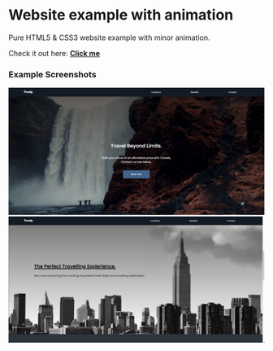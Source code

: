 # Website example with animation

Pure HTML5 & CSS3 website example with minor animation.

Check it out here: [**Click me**](https://slawoe.github.io/h5c3_travelly/)

### Example Screenshots

![Screenshot](./screenshots/screenshot.png)
![Screenshot2](./screenshots/screenshot2.png)
